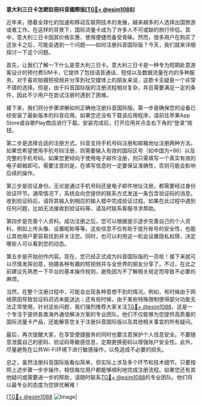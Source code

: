 **意大利三日卡怎麽註冊抖音國際版[[TG💪+ @esim1088](https://t.me/s/esim1088)]**

近年来，随着全球化的加速和移动互联网技术的发展，越来越多的人选择出国旅游或者工作。在这样的背景下，国际流量卡成为了许多人不可或缺的旅行伴侣。其中，意大利三日卡因其价格实惠、使用便捷而备受青睐。然而，很多用户在购买了这张卡之后，可能会遇到一个问题——如何注册抖音国际版？今天，我们就来详细探讨一下这个问题。

首先，让我们了解一下什么是意大利三日卡。意大利三日卡是一种专为短期赴意游客设计的预付费SIM卡，它提供了包括语音通话、短信以及数据流量在内的多种服务。对于喜欢拍摄短视频并分享到社交媒体上的朋友来说，这款卡无疑是一个非常不错的选择。但是，由于抖音国际版的注册流程相对复杂，并且需要满足一定的条件，因此不少用户在尝试注册时遇到了困难。

接下来，我们将分步骤讲解如何正确地注册抖音国际版。第一步是确保您的设备已经安装了最新版本的抖音应用。如果您还没有下载该应用程序，请前往苹果App Store或谷歌Play商店进行下载。安装完成后，打开应用并点击右下角的“登录”按钮。

第二步是选择合适的注册方式。抖音支持手机号码注册和邮箱地址注册两种方法。如果您希望使用手机号码注册，则需要输入有效的国际区号（如中国为+86）以及完整的手机号码。如果您更倾向于使用电子邮件注册，则只需填写一个真实有效的电子邮箱即可。需要注意的是，在填写信息时一定要保证准确性，否则可能会影响后续的操作。

第三步是验证身份。无论是通过手机号码还是电子邮件地址注册，都需要经过身份验证环节。通常情况下，系统会向您提供的联系方式发送一条包含验证码的消息。收到验证码后，请将其输入到相应的输入框中完成验证过程。如果在此过程中遇到任何问题，比如无法接收到验证码等，请及时联系客服寻求帮助。

第四步是完善个人资料。成功注册之后，您可以根据提示逐步完善自己的个人资料，例如上传头像、设置昵称等等。这些信息不仅有助于提升账号的安全性，也能让其他用户更容易找到并关注您。同时，也可以利用这一机会设置隐私权限，决定哪些人可以看到您的动态。

第五步是开始创作内容。现在，您已经正式成为抖音国际版的一员啦！接下来就可以尽情发挥创意，拍摄各种有趣的短视频并与全世界的朋友分享了。不过，在此之前建议先熟悉一下平台的基本操作规则，避免因为不了解相关规定而导致不必要的麻烦。

当然，在整个注册过程中，可能会出现各种意想不到的情况。例如，有时候由于网络原因导致验证码迟迟未能送达；还有些时候，由于某些特殊限制使得部分功能无法正常使用。针对这些问题，我们强烈推荐大家关注[TG💪+ @esim1088](https://t.me/s/esim1088)，这是一个专注于提供各类海外通信解决方案的专业团队。他们不仅能够为您提供高质量的国际流量卡产品，还能解答您关于注册抖音国际版以及其他相关事宜的所有疑问。

最后，再次提醒大家，在享受便捷服务的同时也要注意保护个人信息安全。不要随意泄露自己的密码、验证码等敏感信息，定期更换密码以增强账户安全性。此外，尽量避免在公共Wi-Fi环境下进行敏感操作，以免造成不必要的损失。

总之，虽然注册抖音国际版看似简单，但实际上涉及多个环节和技术细节。只要按照上述步骤一步步操作，相信每位用户都能够顺利地完成注册流程。如果您还有其他疑问或需要进一步的帮助，请随时联系[TG💪+ @esim1088](https://t.me/s/esim1088)的专业团队。他们将以最专业的态度为您排忧解难！

[[TG💪+ @esim1088](https://t.me/s/esim1088) ![Image](https://i.postimg.cc/4NQfJmqS/Snipaste-2025-05-13-00-14-12.png)]